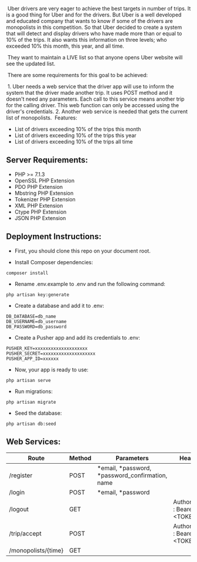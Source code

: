  Uber drivers are very eager to achieve the best targets in number of trips. It is a
good thing for Uber and for the drivers. But Uber is a well developed and
educated company that wants to know if some of the drivers are monopolists in
this competition. So that Uber decided to create a system that will detect and
display drivers who have made more than or equal to 10% of the trips. It also
wants this information on three levels; who exceeded 10% this month, this year,
and all time.

 They want to maintain a LIVE list so that anyone opens Uber website will see the
updated list.

 There are some requirements for this goal to be achieved:

 1. Uber needs a web service that the driver app will use to inform the system that
the driver made another trip. It uses POST method and it doesn't need any
parameters. Each call to this service means another trip for the calling driver. This
web function can only be accessed using the driver's credentials.
2. Another web service is needed that gets the current list of monopolists.
 Features:

- List of drivers exceeding 10% of the trips this month
- List of drivers exceeding 10% of the trips this year
- List of drivers exceeding 10% of the trips all time


## Server Requirements:

- PHP >= 7.1.3
- OpenSSL PHP Extension
- PDO PHP Extension
- Mbstring PHP Extension
- Tokenizer PHP Extension
- XML PHP Extension
- Ctype PHP Extension
- JSON PHP Extension

## Deployment Instructions:

- First, you should clone this repo on your document root.

- Install Composer dependencies:

```
composer install
```
- Rename .env.example to .env and run the following command:  
```
php artisan key:generate
```
- Create a database and add it to .env:
```
DB_DATABASE=db_name
DB_USERNAME=db_username
DB_PASSWORD=db_password
```
- Create a Pusher app and add its credentials to .env:
```
PUSHER_KEY=xxxxxxxxxxxxxxxxxxxx
PUSHER_SECRET=xxxxxxxxxxxxxxxxxxxx
PUSHER_APP_ID=xxxxxx
```
- Now, your app is ready to use:
```
php artisan serve
```
- Run migrations:
```
php artisan migrate
```
- Seed the database:
```
php artisan db:seed
```
## Web Services:

|      Route        | Method |                Parameters                       |           Headers              |
| -------------------- | ------ | ----------------------------------------------- | ------------------------------ |
| /register            | POST   | *email, *password, *password_confirmation, name |                &nbsp;          |
| /login               | POST   | *email, *password                               |          &nbsp;                |
| /logout              | GET    |          &nbsp;                                 | Authorization : Bearer &lt;TOKEN&gt; |
| /trip/accept         | POST   |                &nbsp;                           | Authorization : Bearer &lt;TOKEN&gt; |
| /monopolists/{time}  | GET    |                      &nbsp;                     |    &nbsp;                      |




